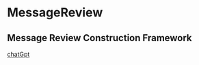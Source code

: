 # MessageReview
**Message Review Construction Framework**
---
[chatGpt](https://chat.openai.com/?model=text-davinci-002-render-sha
"chatgpt")
